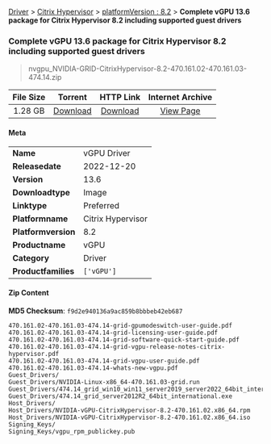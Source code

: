 
[Driver](/README.md)  >  [Citrix Hypervisor](/index/Driver/Citrix_Hypervisor.md)  >  [platformVersion : 8.2](/index/Driver/Citrix_Hypervisor/8.2.md)  >  **Complete vGPU 13.6 package for Citrix Hypervisor 8.2 including supported guest drivers**


###    Complete vGPU 13.6 package for Citrix Hypervisor 8.2 including supported guest drivers

> nvgpu_NVIDIA-GRID-CitrixHypervisor-8.2-470.161.02-470.161.03-474.14.zip   


| **File Size** | **Torrent**  | **HTTP Link** | **Internet Archive** |
|:-------------:|:------------:|:-------------:|:--------------------:|
| 1.28 GB |  [Download](https://archive.org/download/nvgpu_NVIDIA-GRID-CitrixHypervisor-8.2-470.161.02-470.161.03-474.14.zip/nvgpu_NVIDIA-GRID-CitrixHypervisor-8.2-470.161.02-470.161.03-474.14.zip_archive.torrent)       | [Download](https://archive.org/compress/nvgpu_NVIDIA-GRID-CitrixHypervisor-8.2-470.161.02-470.161.03-474.14.zip) | [View Page](https://archive.org/details/nvgpu_NVIDIA-GRID-CitrixHypervisor-8.2-470.161.02-470.161.03-474.14.zip)       |

#### Meta

<table>
<tr><td><strong>Name</strong></td><td>vGPU Driver</td></tr>
<tr><td><strong>Releasedate</strong></td><td>2022-12-20</td></tr>
<tr><td><strong>Version</strong></td><td>13.6</td></tr>
<tr><td><strong>Downloadtype</strong></td><td>Image</td></tr>
<tr><td><strong>Linktype</strong></td><td>Preferred</td></tr>
<tr><td><strong>Platformname</strong></td><td>Citrix Hypervisor</td></tr>
<tr><td><strong>Platformversion</strong></td><td>8.2</td></tr>
<tr><td><strong>Productname</strong></td><td>vGPU</td></tr>
<tr><td><strong>Category</strong></td><td>Driver</td></tr>
<tr><td><strong>Productfamilies</strong></td><td><code>['vGPU']</code></td></tr>
</table>

#### Zip Content

**MD5 Checksum**: `f9d2e940136a9ac859b8bbbeb42eb687`

```text
470.161.02-470.161.03-474.14-grid-gpumodeswitch-user-guide.pdf
470.161.02-470.161.03-474.14-grid-licensing-user-guide.pdf
470.161.02-470.161.03-474.14-grid-software-quick-start-guide.pdf
470.161.02-470.161.03-474.14-grid-vgpu-release-notes-citrix-hypervisor.pdf
470.161.02-470.161.03-474.14-grid-vgpu-user-guide.pdf
470.161.02-470.161.03-474.14-whats-new-vgpu.pdf
Guest_Drivers/
Guest_Drivers/NVIDIA-Linux-x86_64-470.161.03-grid.run
Guest_Drivers/474.14_grid_win10_win11_server2019_server2022_64bit_international.exe
Guest_Drivers/474.14_grid_server2012R2_64bit_international.exe
Host_Drivers/
Host_Drivers/NVIDIA-vGPU-CitrixHypervisor-8.2-470.161.02.x86_64.rpm
Host_Drivers/NVIDIA-vGPU-CitrixHypervisor-8.2-470.161.02.x86_64.iso
Signing_Keys/
Signing_Keys/vgpu_rpm_publickey.pub
```